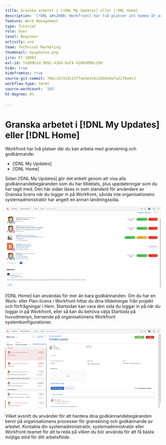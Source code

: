 ```yaml
---
title: Granska arbetet i [!DNL My Updates] eller [!DNL Home]
description: '[!DNL &#x200B; Workfront] har två platser att komma åt arbete som du tilldelats för granskning och godkännande - [!DNL My Updates] och [!DNL Home] '
feature: Work Management
type: Tutorial
role: User
level: Beginner
activity: use
team: Technical Marketing
thumbnail: myupdates.png
jira: KT-10081
exl-id: fed89b2d-5092-426d-8af4-4268d89bc29d
hide: true
hidefromtoc: true
source-git-commit: 76bccb731d1257fee3e3c0c20dde8efa2270a9c3
workflow-type: tm+mt
source-wordcount: '191'
ht-degree: 0%

---
```


# Granska arbetet i [!DNL My Updates] eller [!DNL Home]

Workfront har två platser där du kan arbeta med granskning och godkännande:

* [!DNL My Updates]
* [!DNL Home]

Sidan [!DNL My Updates] gör det enkelt genom att visa alla godkännandebegäranden som du har tilldelats, plus uppdateringar som du har tagit med. Den här sidan läses in som standard för användare av Granska licens när du loggar in på Workfront, såvida inte organisationens systemadministratör har angett en annan landningssida.

![En bild av [!DNL My Updates]-sidan](assets/my-updates-overview.png)

[!DNL Home] kan användas för mer än bara godkännanden. Om du har en Work- eller Plan-licens i Workfront hittar du dina tilldelningar från projekt och förfrågningar i Hem. Startsidan kan vara den sida du loggar in på när du loggar in på Workfront, eller så kan du behöva välja Startsida på huvudmenyn, beroende på organisationens Workfront systemkonfigurationer.

![En bild av [!DNL Home]-sidan](assets/home-overview.png)

Vilket avsnitt du använder för att hantera dina godkännandebegäranden beror på organisationens processer för granskning och godkännande av arbetet. Kontakta din systemadministratör, systemadministratör eller Workfront-teamet för att ta reda på vilken du bör använda för att få bästa möjliga stöd för ditt arbetsflöde.
